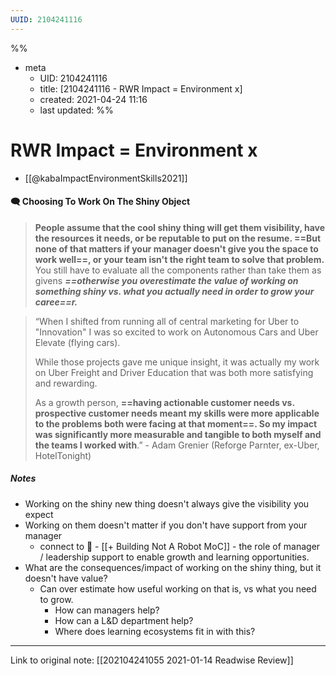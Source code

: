 ```yaml
---
UUID: 2104241116
---
```

%%
- meta
	- UID: 2104241116
	- title: [2104241116 - RWR Impact = Environment x]
	- created: 2021-04-24 11:16
	- last updated: 
%%

# RWR Impact = Environment x
- [[@kabaImpactEnvironmentSkills2021]]


#### 🗨️ Choosing To Work On The Shiny Object
> **People assume that the cool shiny thing will get them visibility, have the resources it needs, or be reputable to put on the resume. ==But none of that matters if your manager doesn't give you the space to work well==, or your team isn't the right team to solve that problem.** You still have to evaluate all the components rather than take them as givens **_==otherwise you overestimate the value of working on something shiny vs. what you actually need in order to grow your caree==r._**



> “When I shifted from running all of central marketing for Uber to "Innovation" I was so excited to work on Autonomous Cars and Uber Elevate (flying cars). 
> 
> While those projects gave me unique insight, it was actually my work on Uber Freight and Driver Education that was both more satisfying and rewarding. 
> 
> As a growth person, **==having actionable customer needs vs. prospective customer needs meant my skills were more applicable to the problems both were facing at that moment==. So my impact was significantly more measurable and tangible to both myself and the teams I worked with**.” - Adam Grenier (Reforge Parnter, ex-Uber, HotelTonight)

##### Notes

- Working on the shiny new thing doesn't always give the visibility you expect
- Working on them doesn't matter if you don't have support from your manager 
	- connect to 🔌 - [[+ Building Not A Robot MoC]] - the role of manager / leadership support to enable growth and learning opportunities. 
- What are the consequences/impact of working on the shiny thing, but it doesn't have value?
	- Can over estimate how useful working on that is, vs what you need to grow. 
		- How can managers help?
		- How can a L&D department help?
		- Where does learning ecosystems fit in with this?

---

Link to original note: [[202104241055 2021-01-14 Readwise Review]]